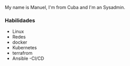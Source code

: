 My name is Manuel, I'm from Cuba and I'm an Sysadmin.

### Habilidades

- Linux
- Redes
- docker
- Kubernetes
- terrafrom
- Ansible
-CI/CD

<!---
manuelDK8s/manuelDK8s is a ✨ special ✨ repository because its `README.md` (this file) appears on your GitHub profile.
You can click the Preview link to take a look at your changes.
--->
